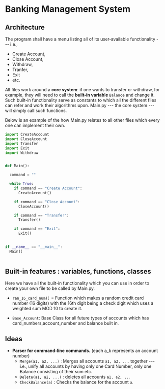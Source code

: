 # Banking Management System


## Architecture

The program shall have a menu listing all of its user-available functionality --- i.e., 
- Create Account, 
- Close Account, 
- Withdraw, 
- Tranfer, 
- Exit 
- etc. 

All files work around a **core system**: if one wants to transfer or withdraw, for example, they will need to call the **built-in variable** `Balance` and change it. Such built-in functionality serve as constants to which all the different files can refer and work their algorithms upon. Main.py --- the core system --- will simply call such functions.

Below is an example of the how Main.py relates to all other files which every one can implement their own.

```python
import CreateAccount
import CloseAccount
import Transfer
import Exit
import Withdraw


def Main():

  command = ""

  while True:
    if command == "Create Account": 
      CreateAccount()

    if command == "Close Account": 
      CloseAccount()

    if command == "Transfer": 
      Transfer()

    if command == "Exit": 
      Exit()  
  

if __name__ == "__main__":
  Main()
  
```




## Built-in features : variables, functions, classes

Here we have all the built-in functionality which you can use in order to create your own file to be called by Main.py.


- `ran_16_card_num()` = Function which makes a random credit card number (16 digits) with the 16th digit being a check digit which uses a weighted sum MOD 10 to create it.

- `Base_Account`: Base Class for all future types of accounts which has card_numbers,account_number and balance built in.



## Ideas

- **Parser for command-line commands.**  (each a_k represents an account number)
  - `Merge(a1, a2, ...)` : Merges all accounts `a1, a2, ...` together --- i.e., unify all accounts by having only one Card Number, only one Balance consisting of their sum etc.
  - `Delete(a1, a2, ...)` : deletes all accounts `a1, a2, ...`
  - `CheckBalance(a)` : Checks the balance for the account `a`.

